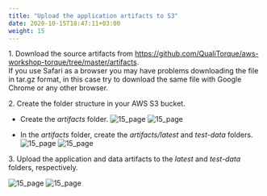 ```yaml
---
title: "Upload the application artifacts to S3"
date: 2020-10-15T18:47:11+03:00
weight: 15
---
```

1\. Download the source artifacts from https://github.com/QualiTorque/aws-workshop-torque/tree/master/artifacts.  
If you use Safari as a browser you may have problems downloading the file in tar.gz format, in this case try to download the same file with Google Chrome or any other browser.

2\. Create the folder structure in your AWS S3 bucket.

* Create the _artifacts_ folder.
![15_page](/images/module1/15_page.png)
![15_page](/images/module1/15_2_page.png)

* In the _artifacts_ folder, create the _artifacts/latest_ and _test-data_ folders.
![15_page](/images/module1/16_page.png)
![15_page](/images/module1/17_page.png)

3\. Upload the application and data artifacts to the _latest_ and _test-data_ folders, respectively.

![15_page](/images/module1/19_page.png)
![15_page](/images/module1/20_page.png)
